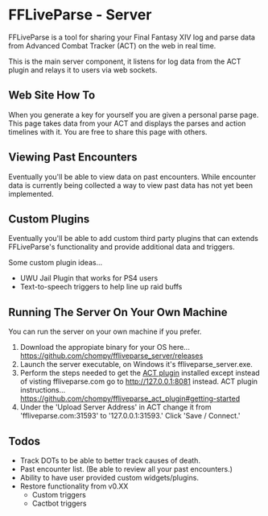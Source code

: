 # FFLiveParse - Server

FFLiveParse is a tool for sharing your Final Fantasy XIV log and parse data from Advanced Combat Tracker (ACT) on the web in real time.

This is the main server component, it listens for log data from the ACT plugin and relays it to users via web sockets.


## Web Site How To

When you generate a key for yourself you are given a personal parse page. This page takes data from your ACT and displays the parses and action timelines with it. You are free to share this page with others.


## Viewing Past Encounters

Eventually you'll be able to view data on past encounters. While encounter data is currently being collected a way to view past data has not yet been implemented.


## Custom Plugins

Eventually you'll be able to add custom third party plugins that can extends FFLiveParse's functionality and provide additional data and triggers.

Some custom plugin ideas...

- UWU Jail Plugin that works for PS4 users
- Text-to-speech triggers to help line up raid buffs


## Running The Server On Your Own Machine

You can run the server on your own machine if you prefer. 

1. Download the appropiate binary for your OS here... https://github.com/chompy/ffliveparse_server/releases
2. Launch the server executable, on Windows it's ffliveparse_server.exe.
3. Perform the steps needed to get the [ACT plugin](https://github.com/chompy/ffliveparse_act_plugin#getting-started) installed except instead of visting ffliveparse.com go to http://127.0.0.1:8081 instead. ACT plugin instructions... https://github.com/chompy/ffliveparse_act_plugin#getting-started
4. Under the 'Upload Server Address' in ACT change it from 'ffliveparse.com:31593' to '127.0.0.1:31593.' Click 'Save / Connect.'


## Todos

- Track DOTs to be able to better track causes of death.
- Past encounter list. (Be able to review all your past encounters.)
- Ability to have user provided custom widgets/plugins.
- Restore functionality from v0.XX
    - Custom triggers
    - Cactbot triggers